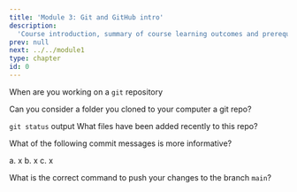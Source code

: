```yaml
---
title: 'Module 3: Git and GitHub intro'
description:
  'Course introduction, summary of course learning outcomes and prerequisite validation.' 
prev: null
next: ../../module1
type: chapter
id: 0
---
```


<exercise id="1" title="What is version control?" type="slides,video">

<slides source="module0/module0_00" shot="0" start="0:002" end="3:40">
</slides>

</exercise>

<exercise id='2' title="git and GitHub">

When are you working on a `git` repository

<choice>
<opt text='Online' correct='true'>
</opt>
<opt text='Local'>
</opt>
<opt text='Both'>
</opt>
</choice>
</exercise>

<exercise id='3' title="Git Clone"  type='slides, video'>
<slides source='module1/module1_00' shot='0' start='3:42' end='4:35'> </slides>
</exercise>

<exercise id='4' title='cloning a repo'>

Can you consider a folder you cloned to your computer a git repo?

<choice>
<opt text='Yes' correct='true'>
</opt>
<opt text='No'>
</opt>
</choice>
</exercise>

<exercise id='5' title="git status"  type='slides, video'>
<slides source='module1/module1_00' shot='0' start='3:42' end='4:35'> </slides>
</exercise>

<exercise id='6' title='status'>

`git status` output
What files have been added recently to this repo?

<choice>
<opt text='file.txt' >
</opt>
<opt text='otherfile.txt'>
</opt>
<opt text='mynewfile.txt' correct='true'>
</opt>

</choice>
</exercise>

<exercise id='7' title='git commit' type='slides, video'>
<slides source='module1/module1_00' shot='0' start='3:42' end='4:35'> </slides>
</exercise>

<exercise id='8' title='commit message'>

What of the following commit messages is more informative?

a. x
b. x
c. x

<choice>
<opt text='a and b' >
</opt>
<opt text='b and c'>
</opt>
<opt text='c and d' correct='true'>
</opt>
<opt text='a'>
</opt>

</choice>
</exercise>

<exercise id='9' title='git push'  type='slides, video'>
<slides source='module1/module1_00' shot='0' start='3:42' end='4:35'> </slides>
</exercise>

 <exercise id='10' title='push origin main'>

What is the correct command to push your changes to the branch `main`?

 <choice>
 <opt text='`git push origin main`' >
 </opt>
 <opt text='`git push`'>
 </opt>
 <opt text='`git push origin`'>
 </opt>
 <opt text='All are correct' correct='true'>
 </opt>
 </choice>
 </exercise>
